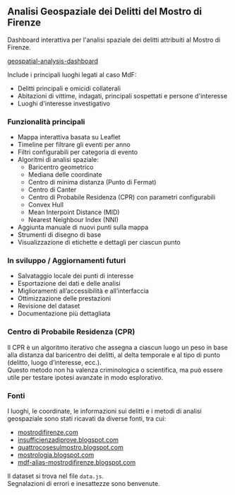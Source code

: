 ## Analisi Geospaziale dei Delitti del Mostro di Firenze

Dashboard interattiva per l'analisi spaziale dei delitti attribuiti al Mostro di Firenze.

[geospatial-analysis-dashboard](https://xposterjb.github.io/geospatial-analysis-dashboard/)

Include i principali luoghi legati al caso MdF:

- Delitti principali e omicidi collaterali  
- Abitazioni di vittime, indagati, principali sospettati e persone d'interesse  
- Luoghi d'interesse investigativo

### Funzionalità principali

- Mappa interattiva basata su Leaflet  
- Timeline per filtrare gli eventi per anno  
- Filtri configurabili per categoria di evento  
- Algoritmi di analisi spaziale:
  - Baricentro geometrico  
  - Mediana delle coordinate  
  - Centro di minima distanza (Punto di Fermat)  
  - Centro di Canter  
  - Centro di Probabile Residenza (CPR) con parametri configurabili  
  - Convex Hull  
  - Mean Interpoint Distance (MID)  
  - Nearest Neighbour Index (NNI)  
- Aggiunta manuale di nuovi punti sulla mappa  
- Strumenti di disegno di base  
- Visualizzazione di etichette e dettagli per ciascun punto

### In sviluppo / Aggiornamenti futuri

- Salvataggio locale dei punti di interesse  
- Esportazione dei dati e delle analisi  
- Miglioramenti all’accessibilità e all’interfaccia  
- Ottimizzazione delle prestazioni  
- Revisione del dataset  
- Documentazione più dettagliata

### Centro di Probabile Residenza (CPR)

Il CPR è un algoritmo iterativo che assegna a ciascun luogo un peso in base alla distanza dal baricentro dei delitti, al delta temporale e al tipo di punto (delitto, luogo d’interesse, ecc.).  
Questo metodo non ha valenza criminologica o scientifica, ma può essere utile per testare ipotesi avanzate in modo esplorativo.

### Fonti

I luoghi, le coordinate, le informazioni sui delitti e i metodi di analisi geospaziale sono stati ricavati da diverse fonti, tra cui:

- [mostrodifirenze.com](https://www.mostrodifirenze.com/)  
- [insufficienzadiprove.blogspot.com](https://insufficienzadiprove.blogspot.com/)  
- [quattrocosesulmostro.blogspot.com](https://quattrocosesulmostro.blogspot.com/)  
- [mostrologia.blogspot.com](https://mostrologia.blogspot.com/)  
- [mdf-alias-mostrodifirenze.blogspot.com](https://mdf-alias-mostrodifirenze.blogspot.com/)

Il dataset si trova nel file `data.js`.  
Segnalazioni di errori e inesattezze sono benvenute.
